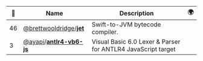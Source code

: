 |:star2: | Name | Description | 🌍|
|---|---|---|---|
|46|[@brettwooldridge](https://github.com/brettwooldridge)/[**jet**](https://github.com/brettwooldridge/jet)|Swift-to-JVM bytecode compiler.||
|3|[@ayapi](https://github.com/ayapi)/[**antlr4-vb6-js**](https://github.com/ayapi/antlr4-vb6-js)|Visual Basic 6.0 Lexer & Parser for ANTLR4 JavaScript target||

